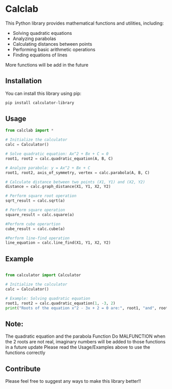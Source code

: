 # Calclab

This Python library provides mathematical functions and utilities, including:

- Solving quadratic equations
- Analyzing parabolas
- Calculating distances between points
- Performing basic arithmetic operations
- Finding equations of lines

More functions will be add in the future

## Installation

You can install this library using pip:

```bash
pip install calculator-library
```
## Usage

```python
from calclab import *

# Initialize the calculator
calc = Calculator()

# Solve quadratic equation: Ax^2 + Bx + C = 0
root1, root2 = calc.quadratic_equation(A, B, C)

# Analyze parabola: y = Ax^2 + Bx + C
root1, root2, axis_of_symmetry, vertex = calc.parabola(A, B, C)

# Calculate distance between two points (X1, Y1) and (X2, Y2)
distance = calc.graph_distance(X1, Y1, X2, Y2)

# Perform square root operation
sqrt_result = calc.sqrt(a)

# Perform square operation
square_result = calc.square(a)

#Perform cube operartion 
cube_result = calc.cube(a)

#Perform line-find operation 
line_equation = calc.line_find(X1, Y1, X2, Y2)

```

## Example

```python

from calculator import Calculator

# Initialize the calculator
calc = Calculator()

# Example: Solving quadratic equation
root1, root2 = calc.quadratic_equation(1, -3, 2)
print("Roots of the equation x^2 - 3x + 2 = 0 are:", root1, "and", root2)
```

## Note:
The quadratic equation and the parabola Function Do MALFUNCTION when the 2 roots are not real, imaginary numbers will be added to those functions in a future update
Please read the Usage/Examples above to use the functions correctly

## Contribute
Please feel free to suggest any ways to make this library better!! 
